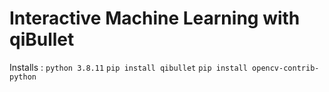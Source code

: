 # Interactive Machine Learning with qiBullet

Installs :
`python 3.8.11` `pip install qibullet` `pip install opencv-contrib-python`


